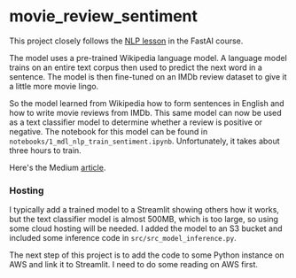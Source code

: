 # movie_review_sentiment
This project closely follows the [NLP lesson](https://course.fast.ai/videos/?lesson=8) in the FastAI course. 

The model uses a pre-trained Wikipedia language model. A language model trains on an entire text corpus then used to predict the next word in a sentence. The model is then fine-tuned on an IMDb review dataset to give it a little more movie lingo.

So the model learned from Wikipedia how to form sentences in English and how to write movie reviews from IMDb. This same model can now be used as a text classifier model to determine whether a review is positive or negative. The notebook for this model can be found in `notebooks/1_mdl_nlp_train_sentiment.ipynb`. Unfortunately, it takes about three hours to train.

Here's the Medium [article](https://medium.com/analytics-vidhya/movie-review-sentiment-analysis-w-rnns-5227e7b52f8c).

### Hosting
I typically add a trained model to a Streamlit showing others how it works, but the text classifier model is almost 500MB, which is too large, so using some cloud hosting will be needed. I added the model to an S3 bucket and included some inference code in `src/src_model_inference.py`. 

The next step of this project is to add the code to some Python instance on AWS and link it to Streamlit. I need to do some reading on AWS first. 
